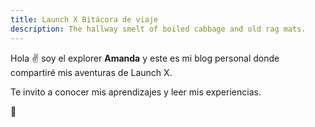 ```yaml
---
title: Launch X Bitácora de viaje
description: The hallway smelt of boiled cabbage and old rag mats.
---
```


Hola ✌️  soy el explorer **Amanda** y este es mi blog personal donde compartiré mis aventuras de Launch X.

Te invito a conocer mis aprendizajes y leer mis experiencias.

🚀


